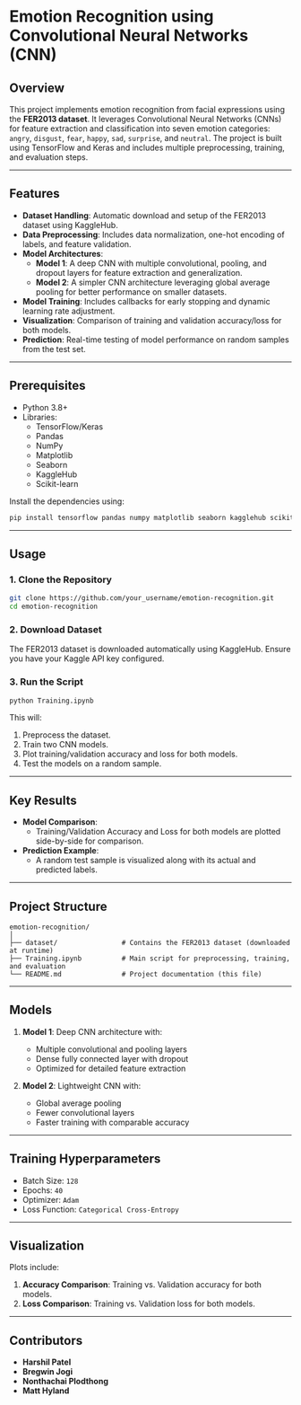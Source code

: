 # Emotion Recognition using Convolutional Neural Networks (CNN)

## Overview
This project implements emotion recognition from facial expressions using the **FER2013 dataset**. It leverages Convolutional Neural Networks (CNNs) for feature extraction and classification into seven emotion categories: `angry`, `disgust`, `fear`, `happy`, `sad`, `surprise`, and `neutral`. The project is built using TensorFlow and Keras and includes multiple preprocessing, training, and evaluation steps.

---

## Features
- **Dataset Handling**: Automatic download and setup of the FER2013 dataset using KaggleHub.
- **Data Preprocessing**: Includes data normalization, one-hot encoding of labels, and feature validation.
- **Model Architectures**: 
  - **Model 1**: A deep CNN with multiple convolutional, pooling, and dropout layers for feature extraction and generalization.
  - **Model 2**: A simpler CNN architecture leveraging global average pooling for better performance on smaller datasets.
- **Model Training**: Includes callbacks for early stopping and dynamic learning rate adjustment.
- **Visualization**: Comparison of training and validation accuracy/loss for both models.
- **Prediction**: Real-time testing of model performance on random samples from the test set.

---

## Prerequisites
- Python 3.8+
- Libraries:
  - TensorFlow/Keras
  - Pandas
  - NumPy
  - Matplotlib
  - Seaborn
  - KaggleHub
  - Scikit-learn

Install the dependencies using:
```bash
pip install tensorflow pandas numpy matplotlib seaborn kagglehub scikit-learn
```

---

## Usage

### 1. Clone the Repository
```bash
git clone https://github.com/your_username/emotion-recognition.git
cd emotion-recognition
```

### 2. Download Dataset
The FER2013 dataset is downloaded automatically using KaggleHub. Ensure you have your Kaggle API key configured.

### 3. Run the Script
```bash
python Training.ipynb
```

This will:
1. Preprocess the dataset.
2. Train two CNN models.
3. Plot training/validation accuracy and loss for both models.
4. Test the models on a random sample.

---

## Key Results
- **Model Comparison**:
  - Training/Validation Accuracy and Loss for both models are plotted side-by-side for comparison.
- **Prediction Example**:
  - A random test sample is visualized along with its actual and predicted labels.

---

## Project Structure
```
emotion-recognition/
│
├── dataset/                # Contains the FER2013 dataset (downloaded at runtime)
├── Training.ipynb          # Main script for preprocessing, training, and evaluation
└── README.md               # Project documentation (this file)
```

---

## Models
1. **Model 1**: Deep CNN architecture with:
   - Multiple convolutional and pooling layers
   - Dense fully connected layer with dropout
   - Optimized for detailed feature extraction

2. **Model 2**: Lightweight CNN with:
   - Global average pooling
   - Fewer convolutional layers
   - Faster training with comparable accuracy

---

## Training Hyperparameters
- Batch Size: `128`
- Epochs: `40`
- Optimizer: `Adam`
- Loss Function: `Categorical Cross-Entropy`

---

## Visualization
Plots include:
1. **Accuracy Comparison**: Training vs. Validation accuracy for both models.
2. **Loss Comparison**: Training vs. Validation loss for both models.

---

## Contributors
- **Harshil Patel**
- **Bregwin Jogi**
- **Nonthachai Plodthong**
- **Matt Hyland**

